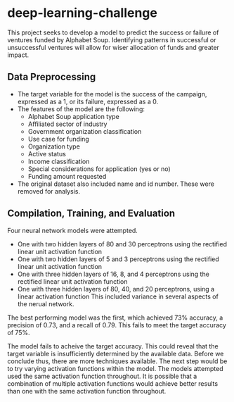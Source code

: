 # deep-learning-challenge

This project seeks to develop a model to predict the success or failure of ventures funded by Alphabet Soup. Identifying patterns in successful or unsuccessful ventures will allow for wiser allocation of funds and greater impact.

## Data Preprocessing
 - The target variable for the model is the success of the campaign, expressed as a 1, or its failure, expressed as a 0.
 - The features of the model are the following:
    - Alphabet Soup application type
    - Affiliated sector of industry
    - Government organization classification
    - Use case for funding
    - Organization type
    - Active status
    - Income classification
    - Special considerations for application (yes or no)
    - Funding amount requested
 - The original dataset also included name and id number. These were removed for analysis.

 ## Compilation, Training, and Evaluation
 Four neural network models were attempted.
  - One with two hidden layers of 80 and 30 perceptrons using the rectified linear unit activation function
  - One with two hidden layers of 5 and 3 perceptrons using the rectified linear unit activation function
  - One with three hidden layers of 16, 8, and 4 perceptrons using the rectified linear unit activation function
  - One with three hidden layers of 80, 40, and 20 perceptrons, using a linear activation function
This included variance in several aspects of the nerual network.

The best performing model was the first, which achieved 73% accuracy, a precision of 0.73, and a recall of 0.79. This fails to meet the target accuracy of 75%.

The model fails to acheive the target accuracy. This could reveal that the target variable is insufficiently determined by the available data. Before we conclude thus, there are more techniques available. The next step would be to try varying activation functions within the model. The models attempted used the same activation function throughout. It is possible that a combination of multiple activation functions would achieve better results than one with the same activation function throughout.